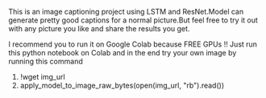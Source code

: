 This is an image captioning project using LSTM and ResNet.Model can generate pretty good captions for a normal picture.But feel free to try it out with any picture you like and share the results you get.

I recommend you to run it on Google Colab because FREE GPUs !!
Just run this python notebook on Colab and in the end try your own image by running this command

1. !wget img_url
2. apply_model_to_image_raw_bytes(open(img_url, "rb").read())
